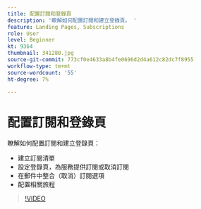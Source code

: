 ```yaml
---
title: 配置訂閱和登錄頁
description: '瞭解如何配置訂閱和建立登錄頁。 '
feature: Landing Pages, Subscriptions
role: User
level: Beginner
kt: 9364
thumbnail: 341280.jpg
source-git-commit: 773cf0e4633a8b4fe0696d2d4a612c82dc7f8955
workflow-type: tm+mt
source-wordcount: '55'
ht-degree: 7%

---
```



# 配置訂閱和登錄頁

瞭解如何配置訂閱和建立登錄頁：

* 建立訂閱清單
* 設定登錄頁，為服務提供訂閱或取消訂閱
* 在郵件中整合（取消）訂閱選項
* 配置相關旅程

>[!VIDEO](https://video.tv.adobe.com/v/341280?quality=12&learn=on)

